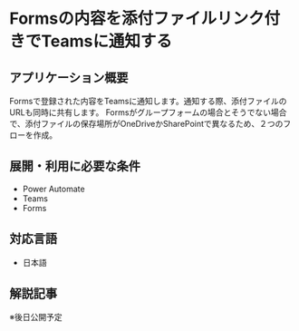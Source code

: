 # Formsの内容を添付ファイルリンク付きでTeamsに通知する

## アプリケーション概要
Formsで登録された内容をTeamsに通知します。通知する際、添付ファイルのURLも同時に共有します。
Formsがグループフォームの場合とそうでない場合で、添付ファイルの保存場所がOneDriveかSharePointで異なるため、２つのフローを作成。

## 展開・利用に必要な条件
* Power Automate 
* Teams
* Forms

## 対応言語
* 日本語

## 解説記事
※後日公開予定

